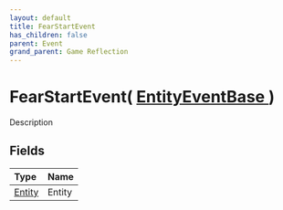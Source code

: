 ```yaml
---
layout: default
title: FearStartEvent
has_children: false
parent: Event
grand_parent: Game Reflection
---
```

# FearStartEvent( [ EntityEventBase ](/riftbreaker-wiki/docs/game-reflection/events/entity_event_base/) )
Description 

## Fields

| Type | Name |
|:----------|:--------------|
| [Entity](/riftbreaker-wiki/docs/game-reflection/classes/entity/) | Entity |

